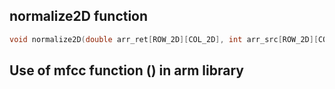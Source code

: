 ## normalize2D function

```c
void normalize2D(double arr_ret[ROW_2D][COL_2D], int arr_src[ROW_2D][COL_2D]);
```

## Use of mfcc function () in arm library


